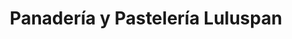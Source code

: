 ---
title: "Panadería y Pastelería Luluspan"
url: /guayaquil/panaderia-y-pasteleria-luluspan/
shop: Bäckerei
---